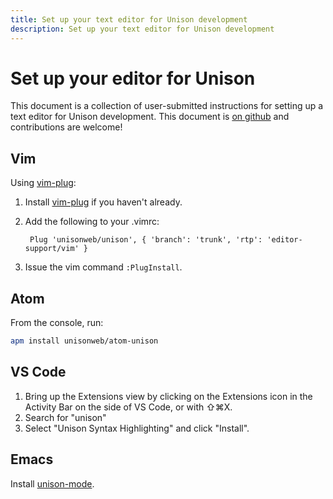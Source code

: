 ```yaml
---
title: Set up your text editor for Unison development
description: Set up your text editor for Unison development
---
```


# Set up your editor for Unison

This document is a collection of user-submitted instructions for setting up a text editor for Unison development. This document is [on github][githublink] and contributions are welcome!

[githublink]: https://github.com/unisonweb/unisonweb-org/blob/master/src/data/docs/editor-setup.md
[vimplug]: https://github.com/junegunn/vim-plug

## Vim

Using [vim-plug][vimplug]:

1. Install [vim-plug][vimplug] if you haven't already.
2. Add the following to your .vimrc:

        Plug 'unisonweb/unison', { 'branch': 'trunk', 'rtp': 'editor-support/vim' }

3. Issue the vim command `:PlugInstall`.

## Atom

From the console, run:

``` bash
apm install unisonweb/atom-unison
```

## VS Code

1. Bring up the Extensions view by clicking on the Extensions icon in the Activity Bar on the side of VS Code, or with ⇧⌘X.
2. Search for "unison"
3. Select "Unison Syntax Highlighting" and click "Install".

## Emacs

Install [unison-mode](https://github.com/dariooddenino/unison-mode-emacs).
